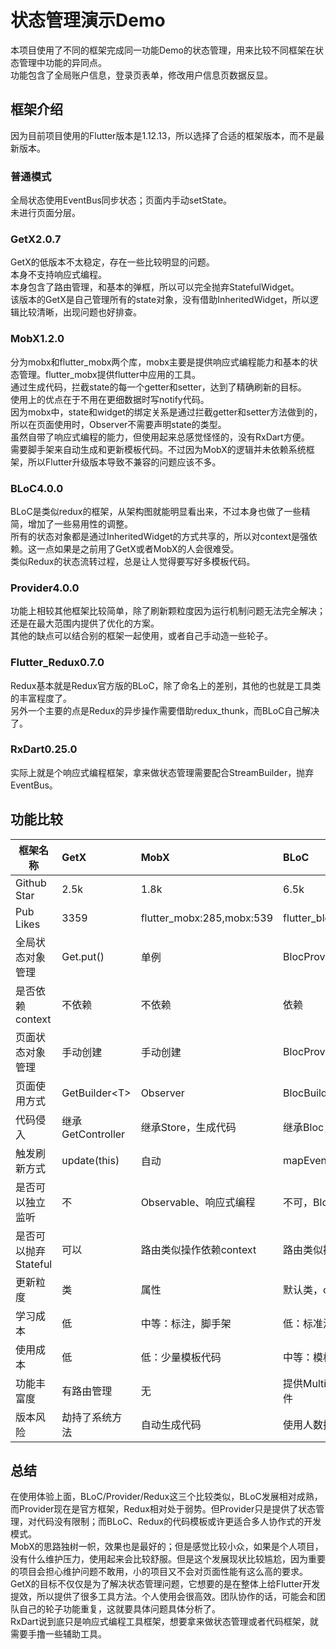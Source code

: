 # 状态管理演示Demo

本项目使用了不同的框架完成同一功能Demo的状态管理，用来比较不同框架在状态管理中功能的异同点。  
功能包含了全局账户信息，登录页表单，修改用户信息页数据反显。  

## 框架介绍

因为目前项目使用的Flutter版本是1.12.13，所以选择了合适的框架版本，而不是最新版本。  

### 普通模式

全局状态使用EventBus同步状态；页面内手动setState。  
未进行页面分层。  

### GetX2.0.7

GetX的低版本不太稳定，存在一些比较明显的问题。  
本身不支持响应式编程。  
本身包含了路由管理，和基本的弹框，所以可以完全抛弃StatefulWidget。  
该版本的GetX是自己管理所有的state对象，没有借助InheritedWidget，所以逻辑比较清晰，出现问题也好排查。  

### MobX1.2.0

分为mobx和flutter_mobx两个库，mobx主要是提供响应式编程能力和基本的状态管理。flutter_mobx提供flutter中应用的工具。  
通过生成代码，拦截state的每一个getter和setter，达到了精确刷新的目标。  
使用上的优点在于不用在更细数据时写notify代码。  
因为mobx中，state和widget的绑定关系是通过拦截getter和setter方法做到的，所以在页面使用时，Observer不需要声明state的类型。  
虽然自带了响应式编程的能力，但使用起来总感觉怪怪的，没有RxDart方便。  
需要脚手架来自动生成和更新模板代码。不过因为MobX的逻辑并未依赖系统框架，所以Flutter升级版本导致不兼容的问题应该不多。  

### BLoC4.0.0

BLoC是类似redux的框架，从架构图就能明显看出来，不过本身也做了一些精简，增加了一些易用性的调整。  
所有的状态对象都是通过InheritedWidget的方式共享的，所以对context是强依赖。这一点如果是之前用了GetX或者MobX的人会很难受。  
类似Redux的状态流转过程，总是让人觉得要写好多模板代码。  

### Provider4.0.0

功能上相较其他框架比较简单，除了刷新颗粒度因为运行机制问题无法完全解决；还是在最大范围内提供了优化的方案。  
其他的缺点可以结合别的框架一起使用，或者自己手动造一些轮子。  

### Flutter_Redux0.7.0

Redux基本就是Redux官方版的BLoC，除了命名上的差别，其他的也就是工具类的丰富程度了。  
另外一个主要的点是Redux的异步操作需要借助redux_thunk，而BLoC自己解决了。  

### RxDart0.25.0

实际上就是个响应式编程框架，拿来做状态管理需要配合StreamBuilder，抛弃EventBus。  

## 功能比较

框架名称|GetX|MobX|BLoC|Provider|Redux|RxDart
---|:--|:--|:--|:--|:--|:--
Github Star|2.5k|1.8k|6.5k|3.4k|1.4k|2.8k
Pub Likes|3359|flutter_mobx:285,mobx:539|flutter_bloc:1807,bloc:812|3512|flutter_redux:219,redux:176|945
全局状态对象管理|Get.put()|单例|BlocProvider|ChangeNotifierProvider|StoreProvider|单例
是否依赖context|不依赖|不依赖|依赖|依赖|依赖|不依赖
页面状态对象管理|手动创建|手动创建|BlocProvider|ChangeNotifierProvider|StoreProvider|手动创建
页面使用方式|GetBuilder\<T>|Observer|BlocBuilder\<B, S>|Consumer\<T>|StoreConnector\<T>|StreamBuilder(stream:)
代码侵入|继承GetController|继承Store，生成代码|继承Bloc，有模板代码|继承ChangeNotifier|模板代码|无|
触发刷新方式|update(this)|自动|mapEventToState|notifyListeners|reducer()|自动
是否可以独立监听|不|Observable、响应式编程|不可，BlocListener\<B, S>|不可|store.onChange|Subject.listen
是否可以抛弃Stateful|可以|路由类似操作依赖context|路由类似操作依赖context|手动保存context|手动保存context|手动保存context|
更新粒度|类|属性|默认类，condition筛选|默认类，Selector筛选，builder支持child|类|属性
学习成本|低|中等：标注，脚手架|低：标准流程|低|中等：模板代码|高：了解响应式编程
使用成本|低|低：少量模板代码|中等：模板代码|低|中等：模板代码|低
功能丰富度|有路由管理|无|提供MultiBlocProvider，插件|无|StoreConnector提供完整的生命周期|无
版本风险|劫持了系统方法|自动生成代码|使用人数据比较多|官方框架|官方社区维护|基于Dart


## 总结

在使用体验上面，BLoC/Provider/Redux这三个比较类似，BLoC发展相对成熟，而Provider现在是官方框架，Redux相对处于弱势。但Provider只是提供了状态管理，对代码没有限制；而BLoC、Redux的代码模板或许更适合多人协作式的开发模式。  
MobX的思路独树一帜，效果也是最好的；但是感觉比较小众，如果是个人项目，没有什么维护压力，使用起来会比较舒服。但是这个发展现状比较尴尬，因为重要的项目会担心维护问题不敢用，小的项目又不会对页面性能有这么高的要求。  
GetX的目标不仅仅是为了解决状态管理问题，它想要的是在整体上给Flutter开发提效，所以提供了很多工具方法。个人使用会很高效。团队协作的话，可能会和团队自己的轮子功能重复，这就要具体问题具体分析了。  
RxDart说到底只是响应式编程工具框架，想要拿来做状态管理或者代码框架，就需要手撸一些辅助工具。  